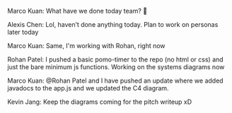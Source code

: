 Marco Kuan: What have we done today team? :slightly_smiling_face:

Alexis Chen: Lol, haven’t done anything today. Plan to work on personas later today

Marco Kuan: Same, I'm working with Rohan, right now

Rohan Patel: I pushed a basic pomo-timer to the repo (no html or css) and just the bare minimum js functions. Working on the systems diagrams now

Marco Kuan: @Rohan Patel and I have pushed an update where we added javadocs to the app.js and we updated the C4 diagram.

Kevin Jang: Keep the diagrams coming for the pitch writeup xD